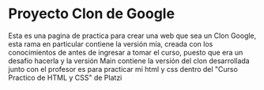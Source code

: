 # Proyecto Clon de Google
Esta es una pagina de practica para crear una web que sea un Clon Google, esta rama en particular contiene la versión mía, creada con los conocimientos de antes de ingresar a tomar el curso, puesto que era un desafio hacerla y la versión Main contiene la versión del clon desarrollada junto con el profesor
es para practicar mi html y css dentro del "Curso Practico de HTML y CSS" de Platzi
